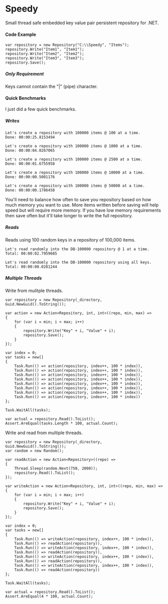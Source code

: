 # Speedy

Small thread safe embedded key value pair persistent repository for .NET.

#### Code Example

```
var repository = new Repository("C:\\Speedy", "Items");
repository.Write("Item1", "Item1");
repository.Write("Item2", "Item2");
repository.Write("Item3", "Item3");
repository.Save();
```

##### Only Requirement

Keys cannot contain the "|" (pipe) character.

#### Quick Benchmarks

I just did a few quick benchmarks.

##### Writes

```
Let's create a repository with 100000 items @ 100 at a time.
Done: 00:00:25.8153494

Let's create a repository with 100000 items @ 1000 at a time.
Done: 00:00:04.0267065

Let's create a repository with 100000 items @ 2500 at a time.
Done: 00:00:01.6755958

Let's create a repository with 100000 items @ 10000 at a time.
Done: 00:00:00.5001176

Let's create a repository with 100000 items @ 50000 at a time.
Done: 00:00:00.1786458
```

You'll need to balance how often to save you repository based on
how much memory you want to use. More items written before saving
will help speed but will require more memory. If you have low memory
requirements then save often but it'll take longer to write the 
full repository.

##### Reads

Reads using 100 random keys in a repository of 100,000 items.

```
Let's read randomly into the DB-100000 repository @ 1 at a time.
Total: 00:00:02.7959685

Let's read randomly into the DB-100000 repository using all keys.
Total: 00:00:00.0281244
```

##### Multiple Threads

Write from mulitple threads.

```
var repository = new Repository(_directory, Guid.NewGuid().ToString());

var action = new Action<Repository, int, int>((repo, min, max) =>
{
	for (var i = min; i < max; i++)
	{
		repository.Write("Key" + i, "Value" + i);
		repository.Save();
	}
});

var index = 0;
var tasks = new[]
{
	Task.Run(() => action(repository, index++, 100 * index)),
	Task.Run(() => action(repository, index++, 100 * index)),
	Task.Run(() => action(repository, index++, 100 * index)),
	Task.Run(() => action(repository, index++, 100 * index)),
	Task.Run(() => action(repository, index++, 100 * index)),
	Task.Run(() => action(repository, index++, 100 * index)),
	Task.Run(() => action(repository, index++, 100 * index)),
	Task.Run(() => action(repository, index++, 100 * index))
};

Task.WaitAll(tasks);

var actual = repository.Read().ToList();
Assert.AreEqual(tasks.Length * 100, actual.Count);
```

Write and read from multiple threads.

```
var repository = new Repository(_directory, Guid.NewGuid().ToString());
var random = new Random();

var readAction = new Action<Repository>((repo) =>
{
	Thread.Sleep(random.Next(750, 2000));
	repository.Read().ToList();
});

var writeAction = new Action<Repository, int, int>((repo, min, max) =>
{
	for (var i = min; i < max; i++)
	{
		repository.Write("Key" + i, "Value" + i);
		repository.Save();
	}
});
			
var index = 0;
var tasks = new[]
{
	Task.Run(() => writeAction(repository, index++, 100 * index)),
	Task.Run(() => readAction(repository)),
	Task.Run(() => writeAction(repository, index++, 100 * index)),
	Task.Run(() => readAction(repository)),
	Task.Run(() => writeAction(repository, index++, 100 * index)),
	Task.Run(() => readAction(repository)),
	Task.Run(() => writeAction(repository, index++, 100 * index)),
	Task.Run(() => readAction(repository))
};

Task.WaitAll(tasks);

var actual = repository.Read().ToList();
Assert.AreEqual(4 * 100, actual.Count);
```
